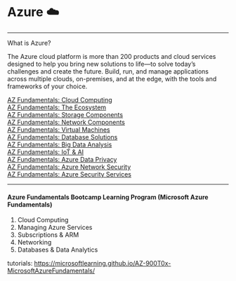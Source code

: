 # Azure :cloud:
----
What is Azure?


The Azure cloud platform is more than 200 products and cloud services designed to help you bring new solutions to life—to solve today’s challenges and create the future. Build, run, and manage applications across multiple clouds, on-premises, and at the edge, with the tools and frameworks of your choice.

[AZ Fundamentals: Cloud Computing](AZ%20Fundamentals%20Cloud%20Computing.md)  
[AZ Fundamentals: The Ecosystem](AZ%20Fundamentals%20The%20Ecosystem.md)  
[AZ Fundamentals: Storage Components](AZ%20Fundamentals%20Storage%20Components.md)  
[AZ Fundamentals: Network Components](AZ%20Fundamentals%20Network%20Components.md)  
[AZ Fundamentals: Virtual Machines](AZ%20Fundamentals%20Virtual%20Machines.md)  
[AZ Fundamentals: Database Solutions](AZ%20Fundamentals%20Database%20Solutions.md)  
[AZ Fundamentals: Big Data Analysis](AZ%20Fundamentals%20Big%20Data%20Analysis.md)  
[AZ Fundamentals: IoT & AI](AZ%20Fundamentals%20IoT%20&%20AI.md)  
[AZ Fundamentals: Azure Data Privacy](AZ%20Fundamentals%20Azure%20Data%20Privacy.md)  
[AZ Fundamentals: Azure Network Security](AZ%20Fundamentals%20Azure%20Network%20Security.md)  
[AZ Fundamentals: Azure Security Services](AZ%20Fundamentals%20Azure%20Security%20Services.md)

----
#### Azure Fundamentals Bootcamp Learning Program  (Microsoft Azure Fundamentals)
1. Cloud Computing
2. Managing Azure Services
3. Subscriptions & ARM
4. Networking
5. Databases & Data Analytics

tutorials: https://microsoftlearning.github.io/AZ-900T0x-MicrosoftAzureFundamentals/

